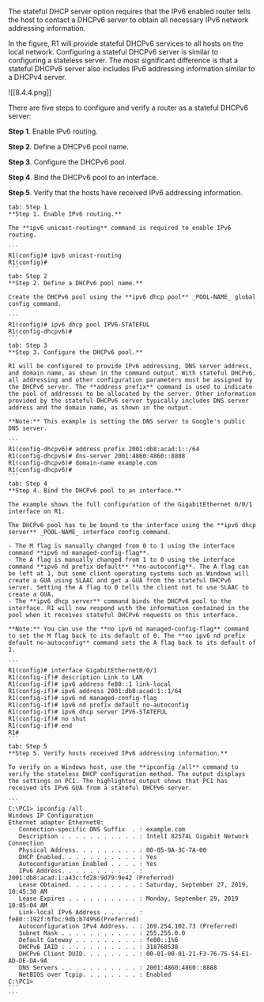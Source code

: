 The stateful DHCP server option requires that the IPv6 enabled router tells the host to contact a DHCPv6 server to obtain all necessary IPv6 network addressing information.

In the figure, R1 will provide stateful DHCPv6 services to all hosts on the local network. Configuring a stateful DHCPv6 server is similar to configuring a stateless server. The most significant difference is that a stateful DHCPv6 server also includes IPv6 addressing information similar to a DHCPv4 server.

![[8.4.4.png]]

There are five steps to configure and verify a router as a stateful DHCPv6 server:

**Step 1**. Enable IPv6 routing.  
  
**Step 2**. Define a DHCPv6 pool name.  
  
**Step 3**. Configure the DHCPv6 pool.  
  
**Step 4**. Bind the DHCPv6 pool to an interface.  
  
**Step 5**. Verify that the hosts have received IPv6 addressing information.

````tabs
tab: Step 1 
**Step 1. Enable IPv6 routing.**

The **ipv6 unicast-routing** command is required to enable IPv6 routing.

```
R1(config)# ipv6 unicast-routing
R1(config)# 
```
tab: Step 2
**Step 2. Define a DHCPv6 pool name.**

Create the DHCPv6 pool using the **ipv6 dhcp pool** _POOL-NAME_ global config command.

```
R1(config)# ipv6 dhcp pool IPV6-STATEFUL
R1(config-dhcpv6)#
```
tab: Step 3
**Step 3. Configure the DHCPv6 pool.**

R1 will be configured to provide IPv6 addressing, DNS server address, and domain name, as shown in the command output. With stateful DHCPv6, all addressing and other configuration parameters must be assigned by the DHCPv6 server. The **address prefix** command is used to indicate the pool of addresses to be allocated by the server. Other information provided by the stateful DHCPv6 server typically includes DNS server address and the domain name, as shown in the output.

**Note:** This example is setting the DNS server to Google's public DNS server.

```
R1(config-dhcpv6)# address prefix 2001:db8:acad:1::/64
R1(config-dhcpv6)# dns-server 2001:4860:4860::8888
R1(config-dhcpv6)# domain-name example.com
R1(config-dhcpv6)#
```
tab: Step 4
**Step 4. Bind the DHCPv6 pool to an interface.**

The example shows the full configuration of the GigabitEthernet 0/0/1 interface on R1.

The DHCPv6 pool has to be bound to the interface using the **ipv6 dhcp server** _POOL-NAME_ interface config command.

- The M flag is manually changed from 0 to 1 using the interface command **ipv6 nd managed-config-flag**.
- The A flag is manually changed from 1 to 0 using the interface command **ipv6 nd prefix default** **no-autoconfig**. The A flag can be left at 1, but some client operating systems such as Windows will create a GUA using SLAAC and get a GUA from the stateful DHCPv6 server. Setting the A flag to 0 tells the client not to use SLAAC to create a GUA.
- The **ipv6 dhcp server** command binds the DHCPv6 pool to the interface. R1 will now respond with the information contained in the pool when it receives stateful DHCPv6 requests on this interface.

**Note:** You can use the **no ipv6 nd managed-config-flag** command to set the M flag back to its default of 0. The **no ipv6 nd prefix default no-autoconfig** command sets the A flag back to its default of 1.

```
R1(config)# interface GigabitEthernet0/0/1
R1(config-if)# description Link to LAN
R1(config-if)# ipv6 address fe80::1 link-local
R1(config-if)# ipv6 address 2001:db8:acad:1::1/64
R1(config-if)# ipv6 nd managed-config-flag
R1(config-if)# ipv6 nd prefix default no-autoconfig
R1(config-if)# ipv6 dhcp server IPV6-STATEFUL
R1(config-if)# no shut
R1(config-if)# end
R1#
```
tab: Step 5
**Step 5. Verify hosts received IPv6 addressing information.**

To verify on a Windows host, use the **ipconfig /all** command to verify the stateless DHCP configuration method. The output displays the settings on PC1. The highlighted output shows that PC1 has received its IPv6 GUA from a stateful DHCPv6 server.

```
C:\PC1> ipconfig /all
Windows IP Configuration
Ethernet adapter Ethernet0:
   Connection-specific DNS Suffix  . : example.com
   Description . . . . . . . . . . . : IntelI 82574L Gigabit Network Connection
   Physical Address. . . . . . . . . : 00-05-9A-3C-7A-00
   DHCP Enabled. . . . . . . . . . . : Yes
   Autoconfiguration Enabled . . . . : Yes
   IPv6 Address. . . . . . . . . . . : 2001:db8:acad:1:a43c:fd28:9d79:9e42 (Preferred)
   Lease Obtained. . . . . . . . . . : Saturday, September 27, 2019, 10:45:30 AM
   Lease Expires . . . . . . . . . . : Monday, September 29, 2019 10:05:04 AM
   Link-local IPv6 Address . . . . . : fe80::192f:6fbc:9db:b749%6(Preferred)
   Autoconfiguration IPv4 Address. . : 169.254.102.73 (Preferred)
   Subnet Mask . . . . . . . . . . . : 255.255.0.0
   Default Gateway . . . . . . . . . : fe80::1%6
   DHCPv6 IAID . . . . . . . . . . . : 318768538
   DHCPv6 Client DUID. . . . . . . . : 00-01-00-01-21-F3-76-75-54-E1-AD-DE-DA-9A
   DNS Servers . . . . . . . . . . . : 2001:4860:4860::8888
   NetBIOS over Tcpip. . . . . . . . : Enabled
C:\PC1>
```
```
